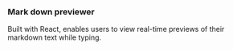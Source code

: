 ### Mark down previewer

Built with React, enables users to view real-time previews of their markdown text while typing.
